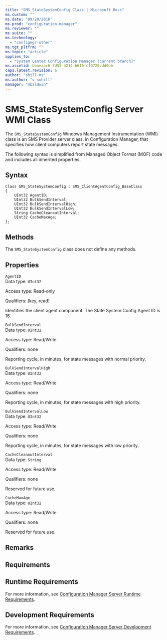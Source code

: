 ```yaml
---
title: "SMS_StateSystemConfig Class | Microsoft Docs"
ms.custom: ""
ms.date: "09/20/2016"
ms.prod: "configuration-manager"
ms.reviewer: ""
ms.suite: ""
ms.technology:
  - "configmgr-other"
ms.tgt_pltfrm: ""
ms.topic: "article"
applies_to:
  - "System Center Configuration Manager (current branch)"
ms.assetid: bbaeaac6-7d53-4214-b616-c10720cdd6bb
caps.latest.revision: 6
author: "shill-ms"
ms.author: "v-suhill"
manager: "mbaldwin"
---
```

# SMS_StateSystemConfig Server WMI Class
The `SMS_StateSystemConfig` Windows Management Instrumentation (WMI) class is an SMS Provider server class, in Configuration Manager, that specifies how client computers report state messages.  

 The following syntax is simplified from Managed Object Format (MOF) code and includes all inherited properties.  

## Syntax  

```  
Class SMS_StateSystemConfig : SMS_ClientAgentConfig_BaseClass  
{  
    UInt32 AgentID;  
    UInt32 BulkSendInterval;  
    UInt32 BulkSendIntervalHigh;  
    UInt32 BulkSendIntervalLow;  
    String CacheCleanoutInterval;  
    UInt32 CacheMaxAge;  
};  
```  

## Methods  
 The `SMS_StateSystemConfig` class does not define any methods.  

## Properties  
 `AgentID`  
 Data type: `UInt32`  

 Access type: Read-only  

 Qualifiers: [key, read]  

 Identifies the client agent component. The State System Config Agent ID is 16.  

 `BulkSendInterval`  
 Data type: `UInt32`  

 Access type: Read/Write  

 Qualifiers: none  

 Reporting cycle, in minutes, for state messages with normal priority.  

 `BulkSendIntervalHigh`  
 Data type: `UInt32`  

 Access type: Read/Write  

 Qualifiers: none  

 Reporting cycle, in minutes, for state messages with high priority.  

 `BulkSendIntervalLow`  
 Data type: `UInt32`  

 Access type: Read/Write  

 Qualifiers: none  

 Reporting cycle, in minutes, for state messages with low priority.  

 `CacheCleanoutInterval`  
 Data type: `String`  

 Access type: Read/Write  

 Qualifiers: none  

 Reserved for future use.  

 `CacheMaxAge`  
 Data type: `UInt32`  

 Access type: Read/Write  

 Qualifiers: none  

 Reserved for future use.  

## Remarks  

## Requirements  

## Runtime Requirements  
 For more information, see [Configuration Manager Server Runtime Requirements](../../../../../develop/core/reqs/server-runtime-requirements.md).  

## Development Requirements  
 For more information, see [Configuration Manager Server Development Requirements](../../../../../develop/core/reqs/server-development-requirements.md).
